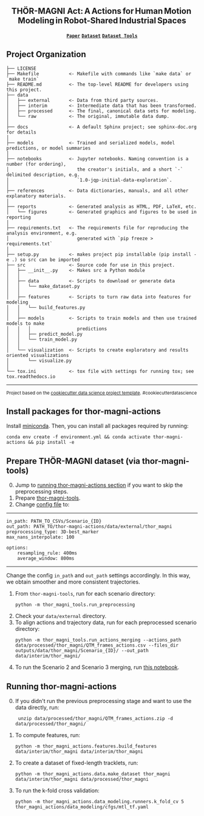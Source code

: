 <h2 align="center">THÖR-MAGNI Act:&thinsp;A&thinsp;Actions&thinsp;for&thinsp;Human&thinsp;Motion&thinsp;Modeling&thinsp;in&thinsp;Robot-Shared&thinsp;Industrial&thinsp;Spaces</h2>

<p align="center">
  <a href="https://arxiv.org/abs/2403.09285"><strong><code>Paper</code></strong></a>
  <a href="https://github.com/tmralmeida/thor-magni-tools/tree/main"><strong><code>Dataset</code></strong></a>
  <a href="https://magni-dash.streamlit.app"><strong><code>Dataset Tools</code></strong></a>
</p>


Project Organization
------------

    ├── LICENSE
    ├── Makefile           <- Makefile with commands like `make data` or `make train`
    ├── README.md          <- The top-level README for developers using this project.
    ├── data
    │   ├── external       <- Data from third party sources.
    │   ├── interim        <- Intermediate data that has been transformed.
    │   ├── processed      <- The final, canonical data sets for modeling.
    │   └── raw            <- The original, immutable data dump.
    │
    ├── docs               <- A default Sphinx project; see sphinx-doc.org for details
    │
    ├── models             <- Trained and serialized models, model predictions, or model summaries
    │
    ├── notebooks          <- Jupyter notebooks. Naming convention is a number (for ordering),
    │                         the creator's initials, and a short `-` delimited description, e.g.
    │                         `1.0-jqp-initial-data-exploration`.
    │
    ├── references         <- Data dictionaries, manuals, and all other explanatory materials.
    │
    ├── reports            <- Generated analysis as HTML, PDF, LaTeX, etc.
    │   └── figures        <- Generated graphics and figures to be used in reporting
    │
    ├── requirements.txt   <- The requirements file for reproducing the analysis environment, e.g.
    │                         generated with `pip freeze > requirements.txt`
    │
    ├── setup.py           <- makes project pip installable (pip install -e .) so src can be imported
    ├── src                <- Source code for use in this project.
    │   ├── __init__.py    <- Makes src a Python module
    │   │
    │   ├── data           <- Scripts to download or generate data
    │   │   └── make_dataset.py
    │   │
    │   ├── features       <- Scripts to turn raw data into features for modeling
    │   │   └── build_features.py
    │   │
    │   ├── models         <- Scripts to train models and then use trained models to make
    │   │   │                 predictions
    │   │   ├── predict_model.py
    │   │   └── train_model.py
    │   │
    │   └── visualization  <- Scripts to create exploratory and results oriented visualizations
    │       └── visualize.py
    │
    └── tox.ini            <- tox file with settings for running tox; see tox.readthedocs.io


--------

<p><small>Project based on the <a target="_blank" href="https://drivendata.github.io/cookiecutter-data-science/">cookiecutter data science project template</a>. #cookiecutterdatascience</small></p>


## Install packages for thor-magni-actions

Install [miniconda](http://docs.conda.io/en/latest/miniconda.html). Then, you can install all packages required by running:

```
conda env create -f environment.yml && conda activate thor-magni-actions && pip install -e
```


## Prepare THÖR-MAGNI dataset (via thor-magni-tools)

0. Jump to [running thor-magni-actions section](#running-thor-magni-actions) if you want to skip the preprocessing steps.
1. Prepare [thor-magni-tools](https://github.com/tmralmeida/thor-magni-tools).
2. Change [config file](https://github.com/tmralmeida/thor-magni-tools-new/blob/main/thor_magni_tools/preprocessing/cfg.yaml) to:
------------
    in_path: PATH_TO_CSVs/Scenario_{ID}
    out_path: PATH_TO/thor-magni-actions/data/external/thor_magni
    preprocessing_type: 3D-best_marker 
    max_nans_interpolate: 100 

    options: 
        resampling_rule: 400ms 
        average_window: 800ms 
------------
Change the config `in_path` and `out_path` settings accordingly. In this way, we obtain smoother and more consistent trajectories.

1. From `thor-magni-tools`, run for each scenario directory:
   ```
   python -m thor_magni_tools.run_preprocessing
   ```
2. Check your `data/external` directory.
3. To align actions and trajectory data, run for each preprocessed scenario directory:
    ```
    python -m thor_magni_tools.run_actions_merging --actions_path data/processed/thor_magni/QTM_frames_actions.csv --files_dir outputs/data/thor_magni/Scenario_{ID}/ --out_path data/interim/thor_magni/
    ```
4. To run the Scenario 2 and Scenario 3 merging, run [this notebook](https://github.com/tmralmeida/thor-magni-actions/blob/main/notebooks/2-merge-scenarios-data.ipynb).

## Running thor-magni-actions

0. If you didn't run the previous preprocessing stage and want to use the data directly, run:
   ```
    unzip data/processed/thor_magni/QTM_frames_actions.zip -d data/processed/thor_magni/
   ```
1. To compute features, run:
   ```
   python -m thor_magni_actions.features.build_features data/interim/thor_magni data/interim/thor_magni
   ```
2. To create a dataset of fixed-length tracklets, run:
    ```
    python -m thor_magni_actions.data.make_dataset thor_magni data/interim/thor_magni data/processed/thor_magni
    ```
3. To run the k-fold cross validation:
    ```
    python -m thor_magni_actions.data_modeling.runners.k_fold_cv 5 thor_magni_actions/data_modeling/cfgs/mtl_tf.yaml
    ```